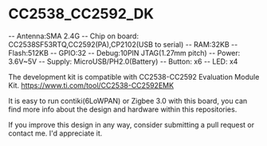 # CC2538_CC2592_DK

-- Antenna:SMA 2.4G
-- Chip on board: CC2538SF53RTQ,CC2592(PA),CP2102(USB to serial)
-- RAM:32KB
-- Flash:512KB
-- GPIO:32
-- Debug:10PIN JTAG(1.27mm pitch)
-- Power: 3.6V~5V
-- Supply: MicroUSB/PH2.0(Battery)
-- Button: x6
-- LED: x4

The development kit is compatible with CC2538-CC2592 Evaluation Module Kit.
https://www.ti.com/tool/CC2538-CC2592EMK

It is easy to run contiki(6LoWPAN) or Zigbee 3.0 with this board, you can find more info about the design and 
hardware within this repositories.

If you improve this design in any way, consider submitting a pull request or contact me.
I'd appreciate it.
